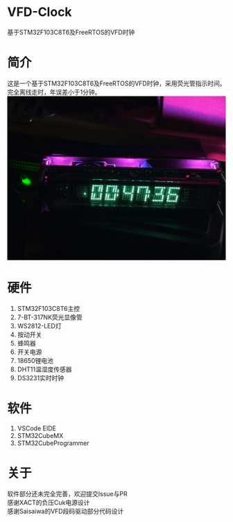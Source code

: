 # VFD-Clock
 基于STM32F103C8T6及FreeRTOS的VFD时钟  

# 简介
 这是一个基于STM32F103C8T6及FreeRTOS的VFD时钟，采用荧光管指示时间。完全离线走时，年误差小于1分钟。   
 ![效果图](./Extra/图片/主视图.jpg)  

# 硬件
 1. STM32F103C8T6主控  
 2. 7-BT-317NK荧光显像管    
 3. WS2812-LED灯  
 4. 按动开关  
 5. 蜂鸣器  
 6. 开关电源  
 7. 18650锂电池  
 8. DHT11温湿度传感器  
 9. DS3231实时时钟    

# 软件
 1. VSCode EIDE  
 2. STM32CubeMX  
 3. STM32CubeProgrammer  

# 关于
 软件部分还未完全完善，欢迎提交Issue与PR  
 感谢XACT的负压Cuk电源设计  
 感谢Saisaiwa的VFD段码驱动部分代码设计  
 